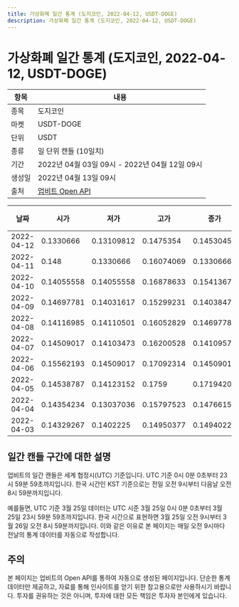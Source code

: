 ```yaml
---
title: 가상화폐 일간 통계 (도지코인, 2022-04-12, USDT-DOGE)
description: 가상화폐 일간 통계 (도지코인, 2022-04-12, USDT-DOGE)
---
```



가상화폐 일간 통계 (도지코인, 2022-04-12, USDT-DOGE)
===

|항목|내용|
|--|--|
|종목|도지코인|
|마켓|USDT-DOGE|
|단위|USDT|
|종류|일 단위 캔들 (10일치)|
|기간|2022년 04월 03일 09시 - 2022년 04월 12일 09시|
|생성일|2022년 04월 13일 09시|
|출처|[업비트 Open API](https://docs.upbit.com)|


|날짜|시가|저가|고가|종가|비고|
|--|--|--|--|--|--|
|2022-04-12|0.1330666|0.13109812|0.1475354|0.14530454|    |
|2022-04-11|0.148|0.1330666|0.16074069|0.1330666|    |
|2022-04-10|0.14055558|0.14055558|0.16878633|0.15413672|    |
|2022-04-09|0.14697781|0.14031617|0.15299231|0.14038473|    |
|2022-04-08|0.14116985|0.14110501|0.16052829|0.14697781|    |
|2022-04-07|0.14509017|0.14103473|0.16200528|0.14109579|    |
|2022-04-06|0.15562193|0.14509017|0.17092314|0.14509017|    |
|2022-04-05|0.14538787|0.14123152|0.1759|0.17194203|    |
|2022-04-04|0.14354234|0.13037036|0.15797523|0.14766151|    |
|2022-04-03|0.14329267|0.1402225|0.14950377|0.14940226|    |


일간 캔들 구간에 대한 설명
---


업비트의 일간 캔들은 세계 협정시(UTC) 기준입니다. 
UTC 기준 0시 0분 0초부터 23시 59분 59초까지입니다. 
한국 시간인 KST 기준으로는 전일 오전 9시부터 다음날 오전 8시 59분까지입니다. 


예를들면, UTC 기준 3월 25일 데이터는 UTC 시준 3월 25일 0시 0분 0초부터 3월 25일 23시 59분 59초까지입니다. 
한국 시간으로 표현하면 3월 25일 오전 9시부터 3월 26일 오전 8시 59분까지입니다. 
이와 같은 이유로 본 페이지는 매일 오전 9시마다 전날의 통계 데이터를 자동으로 작성합니다. 


주의
---


본 페이지는 업비트의 Open API를 통하여 자동으로 생성된 페이지입니다. 
단순한 통계 데이터만 제공하고, 자료를 통해 인사이트를 얻기 위한 참고용으로만 사용하시기 바랍니다. 
투자를 권유하는 것은 아니며, 투자에 대한 모든 책임은 투자자 본인에게 있습니다. 
